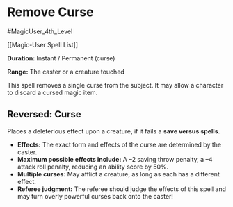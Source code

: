 # Remove Curse 

#MagicUser_4th_Level 

[[Magic-User Spell List]]

**Duration:** Instant / Permanent (curse)

**Range:** The caster or a creature touched

This spell removes a single curse from the subject. It may allow a character to discard a cursed magic item.

## Reversed: Curse

Places a deleterious effect upon a creature, if it fails a **save versus spells**.

- **Effects:** The exact form and effects of the curse are determined by the caster.
- **Maximum possible effects include:** A –2 saving throw penalty, a –4 attack roll penalty, reducing an ability score by 50%.
- **Multiple curses:** May afflict a creature, as long as each has a different effect.
- **Referee judgment:** The referee should judge the effects of this spell and may turn overly powerful curses back onto the caster!